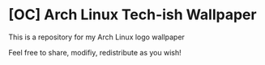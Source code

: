 # [OC] Arch Linux Tech-ish Wallpaper

This is a repository for my Arch Linux logo wallpaper

Feel free to share, modifiy, redistribute as you wish!
